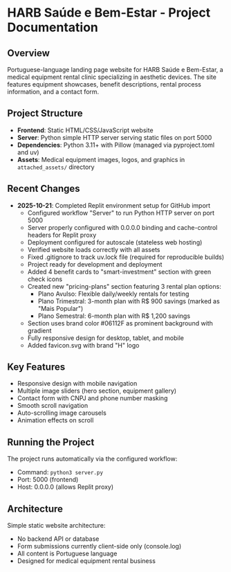 # HARB Saúde e Bem-Estar - Project Documentation

## Overview
Portuguese-language landing page website for HARB Saúde e Bem-Estar, a medical equipment rental clinic specializing in aesthetic devices. The site features equipment showcases, benefit descriptions, rental process information, and a contact form.

## Project Structure
- **Frontend**: Static HTML/CSS/JavaScript website
- **Server**: Python simple HTTP server serving static files on port 5000
- **Dependencies**: Python 3.11+ with Pillow (managed via pyproject.toml and uv)
- **Assets**: Medical equipment images, logos, and graphics in `attached_assets/` directory

## Recent Changes
- **2025-10-21**: Completed Replit environment setup for GitHub import
  - Configured workflow "Server" to run Python HTTP server on port 5000
  - Server properly configured with 0.0.0.0 binding and cache-control headers for Replit proxy
  - Deployment configured for autoscale (stateless web hosting)
  - Verified website loads correctly with all assets
  - Fixed .gitignore to track uv.lock file (required for reproducible builds)
  - Project ready for development and deployment
  - Added 4 benefit cards to "smart-investment" section with green check icons
  - Created new "pricing-plans" section featuring 3 rental plan options:
    - Plano Avulso: Flexible daily/weekly rentals for testing
    - Plano Trimestral: 3-month plan with R$ 900 savings (marked as "Mais Popular")
    - Plano Semestral: 6-month plan with R$ 1,200 savings
  - Section uses brand color #06112F as prominent background with gradient
  - Fully responsive design for desktop, tablet, and mobile
  - Added favicon.svg with brand "H" logo

## Key Features
- Responsive design with mobile navigation
- Multiple image sliders (hero section, equipment gallery)
- Contact form with CNPJ and phone number masking
- Smooth scroll navigation
- Auto-scrolling image carousels
- Animation effects on scroll

## Running the Project
The project runs automatically via the configured workflow:
- Command: `python3 server.py`
- Port: 5000 (frontend)
- Host: 0.0.0.0 (allows Replit proxy)

## Architecture
Simple static website architecture:
- No backend API or database
- Form submissions currently client-side only (console.log)
- All content is Portuguese language
- Designed for medical equipment rental business
